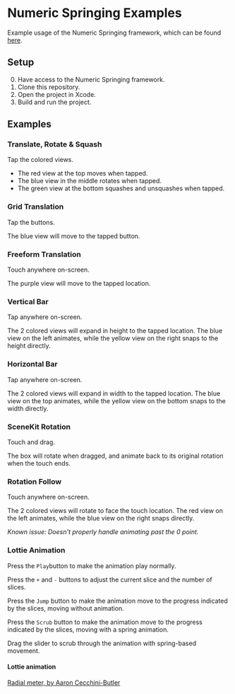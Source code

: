 # Numeric Springing Examples
Example usage of the Numeric Springing framework, which can be found [here](https://github.com/LactoseGK/swift-numeric-springing).

## Setup
0. Have access to the Numeric Springing framework.
1. Clone this repository.
2. Open the project in Xcode.
3. Build and run the project.


## Examples
### Translate, Rotate & Squash
Tap the colored views.

* The red view at the top moves when tapped.
* The blue view in the middle rotates when tapped.
* The green view at the bottom squashes and unsquashes when tapped.

### Grid Translation
Tap the buttons.

The blue view will move to the tapped button.

### Freeform Translation
Touch anywhere on-screen.

The purple view will move to the tapped location.


### Vertical Bar
Tap anywhere on-screen.

The 2 colored views will expand in height to the tapped location. The blue view on the left animates, while the yellow view on the right snaps to the height directly.

### Horizontal Bar
Tap anywhere on-screen.

The 2 colored views will expand in width to the tapped location. The blue view on the top animates, while the yellow view on the bottom snaps to the width directly.


### SceneKit Rotation
Touch and drag.

The box will rotate when dragged, and animate back to its original rotation when the touch ends.

### Rotation Follow
Touch anywhere on-screen.

The 2 colored views will rotate to face the touch location. The red view on the left animates, while the blue view on the right snaps directly.

*Known issue: Doesn't properly handle animating past the 0 point.*

### Lottie Animation
Press the `Play`button to make the animation play normally.

Press the `+` and `-` buttons to adjust the current slice and the number of slices.

Press the `Jump` button to make the animation move to the progress indicated by the slices, moving without animation.

Press the `Scrub` button to make the animation move to the progress indicated by the slices, moving with a spring animation.

Drag the slider to scrub through the animation with spring-based movement.

#### Lottie animation
[Radial meter, by Aaron Cecchini-Butler](https://lottiefiles.com/14941-radial-meter)
